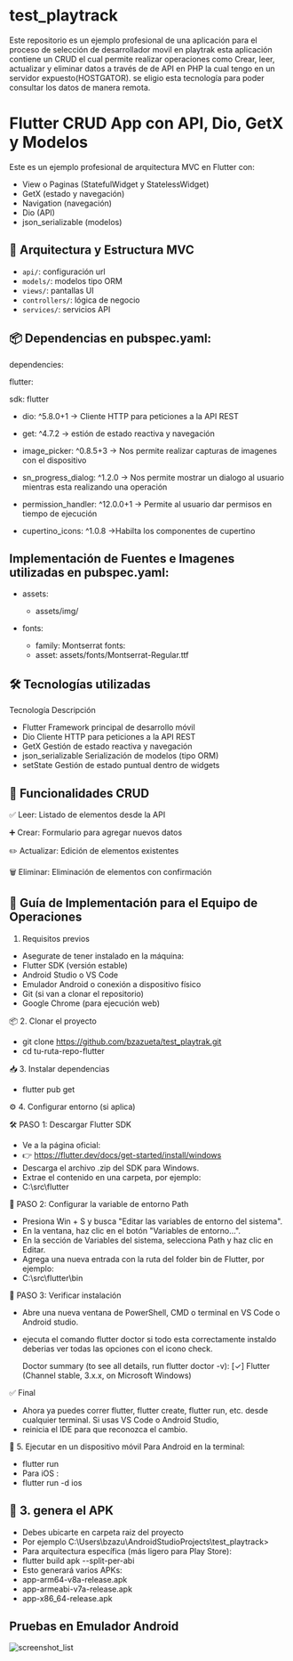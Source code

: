 # test_playtrack
Este repositorio es un ejemplo  profesional de una aplicación para el proceso de selección de desarrollador movil
en playtrak esta aplicación contiene un CRUD el cual permite realizar operaciones como Crear, leer, actualizar y 
eliminar datos a través de de API en PHP la cual tengo en un servidor expuesto(HOSTGATOR). se eligio esta tecnología 
para poder consultar los datos de manera remota.

# Flutter CRUD App con API, Dio, GetX y Modelos

Este es un ejemplo profesional de arquitectura MVC en Flutter con:
- View o Paginas (StatefulWidget y StatelessWidget)
- GetX (estado y navegación)
- Navigation (navegación)
- Dio (API)
- json_serializable (modelos)

## 🧱 Arquitectura y Estructura MVC

- `api/`: configuración url
- `models/`: modelos tipo ORM
- `views/`: pantallas UI
- `controllers/`: lógica de negocio
- `services/`: servicios API

## 📦 Dependencias en pubspec.yaml:

dependencies:
  
 flutter:
  
 sdk: flutter
  
 - dio: ^5.8.0+1 -> Cliente HTTP para peticiones a la API REST

  - get: ^4.7.2 -> estión de estado reactiva y navegación

  - image_picker: ^0.8.5+3 -> Nos permite realizar capturas de imagenes con el dispositivo

  - sn_progress_dialog: ^1.2.0 -> Nos permite mostrar un dialogo al usuario mientras esta realizando una operación

  - permission_handler: ^12.0.0+1 -> Permite al usuario dar permisos en tiempo de ejecución
    
  - cupertino_icons: ^1.0.8 ->Habilta los componentes de cupertino


## Implementación de Fuentes e Imagenes utilizadas en pubspec.yaml:

-   assets:
    - assets/img/

- fonts:
  - family: Montserrat
  fonts:
  - asset: assets/fonts/Montserrat-Regular.ttf

    
## 🛠️ Tecnologías utilizadas
Tecnología	Descripción
- Flutter	Framework principal de desarrollo móvil
- Dio	Cliente HTTP para peticiones a la API REST
- GetX	Gestión de estado reactiva y navegación
- json_serializable	Serialización de modelos (tipo ORM)
- setState Gestión de estado puntual dentro de widgets

## 🔄 Funcionalidades CRUD
✅ Leer: Listado de elementos desde la API

➕ Crear: Formulario para agregar nuevos datos

✏️ Actualizar: Edición de elementos existentes

🗑️ Eliminar: Eliminación de elementos con confirmación

## 🚀 Guía de Implementación para el Equipo de Operaciones
1. Requisitos previos
- Asegurate de tener instalado en la máquina:
- Flutter SDK (versión estable)
- Android Studio o VS Code
- Emulador Android o conexión a dispositivo físico
- Git (si van a clonar el repositorio)
- Google Chrome (para ejecución web)

📦 2. Clonar el proyecto
   - git clone https://github.com/bzazueta/test_playtrak.git
   - cd tu-ruta-repo-flutter  

📥 3. Instalar dependencias
   - flutter pub get

⚙️ 4. Configurar entorno (si aplica)
    
   🛠 PASO 1: Descargar Flutter SDK
   - Ve a la página oficial:
   - 👉 https://flutter.dev/docs/get-started/install/windows
   - Descarga el archivo .zip del SDK para Windows.
   - Extrae el contenido en una carpeta, por ejemplo:
   - C:\src\flutter

   🧩 PASO 2: Configurar la variable de entorno Path
   - Presiona Win + S y busca "Editar las variables de entorno del sistema".
   - En la ventana, haz clic en el botón "Variables de entorno…".
   - En la sección de Variables del sistema, selecciona Path y haz clic en Editar.
   - Agrega una nueva entrada con la ruta del folder bin de Flutter, por ejemplo:
   - C:\src\flutter\bin

   🔄 PASO 3: Verificar instalación
   - Abre una nueva ventana de PowerShell, CMD o terminal en VS Code o Android studio.
   - ejecuta el comando flutter doctor si todo esta correctamente instaldo deberias ver todas las opciones con el icono check.
      
      Doctor summary (to see all details, run flutter doctor -v):
      [✓] Flutter (Channel stable, 3.x.x, on Microsoft Windows)
   
   ✅ Final
   - Ahora ya puedes correr flutter, flutter create, flutter run, etc. desde cualquier terminal. Si usas VS Code o Android Studio,
   - reinicia el IDE para que reconozca el cambio.

📱 5. Ejecutar en un dispositivo móvil Para Android en la terminal:
   - flutter run
   - Para iOS :
   - flutter run -d ios

## 📁 3. genera el APK
- Debes ubicarte en carpeta raiz del proyecto  
- Por ejemplo C:\Users\bzazu\AndroidStudioProjects\test_playtrack>
- Para arquitectura específica (más ligero para Play Store):
- flutter build apk --split-per-abi
- Esto generará varios APKs:
- app-arm64-v8a-release.apk
- app-armeabi-v7a-release.apk
- app-x86_64-release.apk

## Pruebas en Emulador Android

![screenshot_list]((assets/img/screenshot_list.png))


